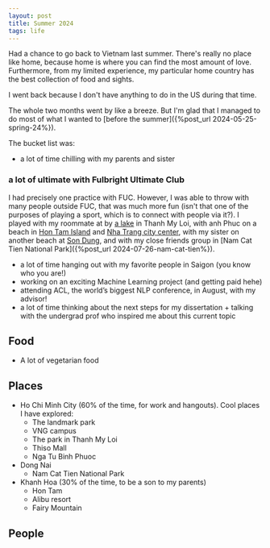 ```yaml
---
layout: post
title: Summer 2024
tags: life
---
```


<!-- Goal: to capture my journey back in Vietnam, and show the audience how great a summer in Vietnam can be -->

Had a chance to go back to Vietnam last summer. There's really no place like home, because home is where you can find the most amount of love. Furthermore, from my limited experience, my particular home country has the best collection of food and sights.

I went back because I don't have anything to do in the US during that time.

The whole two months went by like a breeze.
But I'm glad that I managed to do most of what I wanted to [before the summer]({%post_url 2024-05-25-spring-24%}).

The bucket list was:
* a lot of time chilling with my parents and sister
### a lot of ultimate with Fulbright Ultimate Club

I had precisely one practice with FUC. However, I was able to throw with many people outside FUC, that was much more fun (isn't that one of the purposes of playing a sport, which is to connect with people via it?). I played with my roommate at by [a lake](https://maps.app.goo.gl/1oZFVKCcWJmCT1Ti7) in Thanh My Loi, with anh Phuc on a beach in [Hon Tam Island](https://maps.app.goo.gl/YEjCcpBVAnTKseMK6) and [Nha Trang city center](https://maps.app.goo.gl/ozxTn8n3hJzdxzwm9), with my sister on another beach at [Son Dung](https://maps.app.goo.gl/fErzw2AxxB42KXyP7), and with my close friends group in [Nam Cat Tien National Park]({%post_url 2024-07-26-nam-cat-tien%}).

* a lot of time hanging out with my favorite people in Saigon (you know who you are!)
* working on an exciting Machine Learning project (and getting paid hehe)
* attending ACL, the world’s biggest NLP conference, in August, with my advisor!
* a lot of time thinking about the next steps for my dissertation + talking with the undergrad prof who inspired me about this current topic



## Food

- A lot of vegetarian food

## Places

- Ho Chi Minh City (60% of the time, for work and hangouts). Cool places I have explored:
  - The landmark park
  - VNG campus
  - The park in Thanh My Loi
  - Thiso Mall
  - Nga Tu Binh Phuoc
- Dong Nai
  - Nam Cat Tien National Park
- Khanh Hoa (30% of the time, to be a son to my parents)
  - Hon Tam
  - Alibu resort
  - Fairy Mountain

## People